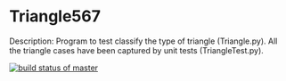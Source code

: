 # Triangle567

Description: Program to test classify the type of triangle (Triangle.py). All the triangle cases have been captured by unit tests (TriangleTest.py).

[![build status of master](https://travis-ci.org/sahlawat11/Triangle567.svg?branch=master)](https://travis-ci.org/sahlawat11/Triangle567)
